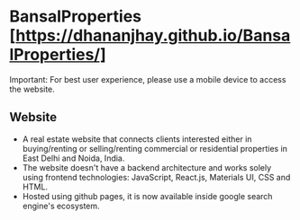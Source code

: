 # BansalProperties [https://dhananjhay.github.io/BansalProperties/]

Important: For best user experience, please use a mobile device to access the website.

## Website

- A real estate website that connects clients interested either in buying/renting or selling/renting
  commercial or residential properties in East Delhi and Noida, India.
- The website doesn't have a backend architecture and works solely using frontend technologies:
  JavaScript, React.js, Materials UI, CSS and HTML.
- Hosted using github pages, it is now available inside google search engine's ecosystem. 
